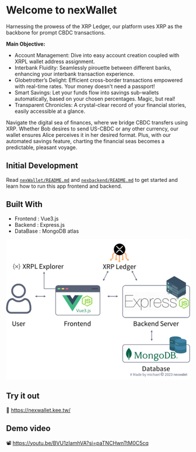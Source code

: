 # Welcome to nexWallet
Harnessing the prowess of the XRP Ledger, our platform uses XRP as the backbone for prompt CBDC transactions.

**Main Objective:** 
* Account Management: Dive into easy account creation coupled with XRPL wallet address assignment.
* Interbank Fluidity: Seamlessly pirouette between different banks, enhancing your interbank transaction experience.
* Globetrotter’s Delight: Efficient cross-border transactions empowered with real-time rates. Your money doesn't need a passport!
* Smart Savings: Let your funds flow into savings sub-wallets automatically, based on your chosen percentages. Magic, but real! 
* Transparent Chronicles: A crystal-clear record of your financial stories, easily accessible at a glance.
    
Navigate the digital sea of finances, where we bridge CBDC transfers using XRP. Whether Bob desires to send US-CBDC or any other currency, our wallet ensures Alice perceives it in her desired format. Plus, with our automated savings feature, charting the financial seas becomes a predictable, pleasant voyage.

## Initial Development
Read [`nexWallet/README.md`](./nexWallet/README.md) and [`nexbackend/README.md`](./nexbackend/README.md) to get started and learn how to run this app frontend and backend.


## Built With
* Frontend : Vue3.js
* Backend  : Express.js
* DataBase : MongoDB atlas

![System architecture diagram](./nexWallet/src/assets/system.png)

## Try it out
🔗 https://nexwallet.kee.tw/

## Demo video
📽 https://youtu.be/BVU1zIamhVA?si=paTNCHwnTtM0C5cq